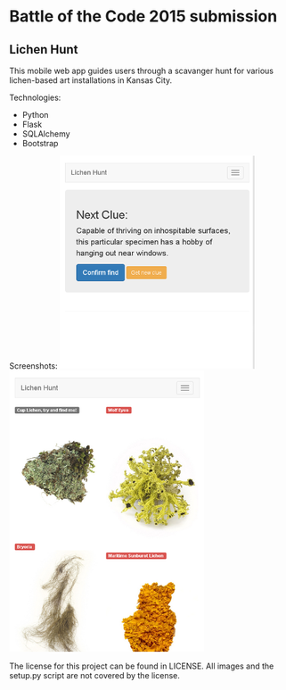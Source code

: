 # Battle of the Code 2015 submission
## Lichen Hunt

This mobile web app guides users through a scavanger hunt for various lichen-based art installations in Kansas City.

Technologies:

* Python
* Flask
* SQLAlchemy
* Bootstrap

Screenshots:
![screenshot](screenshot.png "Screenshot")
![screenshot](screenshot2.png "Screenshot")

The license for this project can be found in LICENSE.  All images and the setup.py script are not covered by the license.
